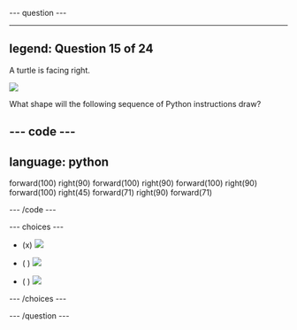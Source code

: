--- question ---

---
legend: Question 15 of 24
---

A turtle is facing right. 

![](images/turtle.png)

What shape will the following sequence of Python instructions draw?

--- code ---
---
language: python
---
forward(100)
right(90)
forward(100)
right(90)
forward(100)
right(90)
forward(100)
right(45)
forward(71)
right(90)
forward(71)

--- /code ---

--- choices ---

- (x)
![](images/turtleA.png)

- ( )
![](images/turtleB.png)

- ( )
![](images/turtleC.png)

--- /choices ---

--- /question ---
